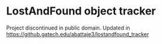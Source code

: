 # LostAndFound object tracker

Project discontinued in public domain. Updated in https://github.gatech.edu/abattaje3/lostandfound_tracker 
